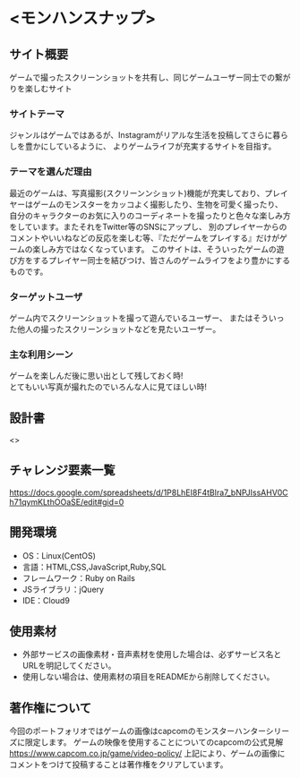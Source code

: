 # <モンハンスナップ>

## サイト概要
ゲームで撮ったスクリーンショットを共有し、同じゲームユーザー同士での繋がりを楽しむサイト

### サイトテーマ
ジャンルはゲームではあるが、Instagramがリアルな生活を投稿してさらに暮らしを豊かにしているように、
よりゲームライフが充実するサイトを目指す。

### テーマを選んだ理由
最近のゲームは、写真撮影(スクリーンンショット)機能が充実しており、プレイヤーはゲームのモンスターをカッコよく撮影したり、生物を可愛く撮ったり、
自分のキャラクターのお気に入りのコーディネートを撮ったりと色々な楽しみ方をしています。またそれをTwitter等のSNSにアップし、
別のプレイヤーからのコメントやいいねなどの反応を楽しむ等、『ただゲームをプレイする』だけがゲームの楽しみ方ではなくなっています。
このサイトは、そういったゲームの遊び方をするプレイヤー同士を結びつけ、皆さんのゲームライフをより豊かにするものです。

### ターゲットユーザ
ゲーム内でスクリーンショットを撮って遊んでいるユーザー、
またはそういった他人の撮ったスクリーンショットなどを見たいユーザー。

### 主な利用シーン
ゲームを楽しんだ後に思い出として残しておく時!<br>
とてもいい写真が撮れたのでいろんな人に見てほしい時!

## 設計書
<>

## チャレンジ要素一覧
<https://docs.google.com/spreadsheets/d/1P8LhEI8F4tBlra7_bNPJIssAHV0Ch71qymKLthOOaSE/edit#gid=0>

## 開発環境
- OS：Linux(CentOS)
- 言語：HTML,CSS,JavaScript,Ruby,SQL
- フレームワーク：Ruby on Rails
- JSライブラリ：jQuery
- IDE：Cloud9

## 使用素材
- 外部サービスの画像素材・音声素材を使用した場合は、必ずサービス名とURLを明記してください。
- 使用しない場合は、使用素材の項目をREADMEから削除してください。

## 著作権について
今回のポートフォリオではゲームの画像はcapcomのモンスターハンターシリーズに限定します。
ゲームの映像を使用することについてのcapcomの公式見解　https://www.capcom.co.jp/game/video-policy/
上記により、ゲームの画像にコメントをつけて投稿することは著作権をクリアしています。

